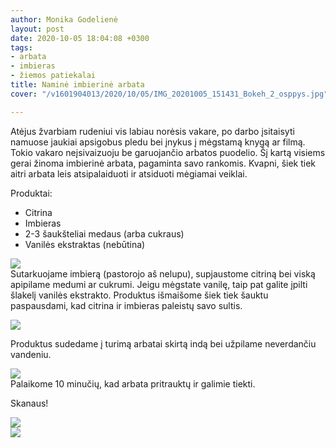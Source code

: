 ```yaml
---
author: Monika Godelienė
layout: post
date: 2020-10-05 18:04:08 +0300
tags:
- arbata
- imbieras
- žiemos patiekalai
title: Naminė imbierinė arbata
cover: "/v1601904013/2020/10/05/IMG_20201005_151431_Bokeh_2_osppys.jpg"

---
```

Atėjus žvarbiam rudeniui vis labiau norėsis vakare, po darbo įsitaisyti namuose jaukiai apsigobus pledu bei įnykus į mėgstamą knygą ar filmą. Tokio vakaro neįsivaizuoju be garuojančio arbatos puodelio. Šį kartą visiems gerai žinoma imbierinė arbata, pagaminta savo rankomis. Kvapni, šiek tiek aitri arbata leis atsipalaiduoti ir atsiduoti mėgiamai veiklai.

Produktai:

* Citrina
* Imbieras
* 2-3 šaukšteliai medaus (arba cukraus)
* Vanilės ekstraktas (nebūtina)

![](https://res.cloudinary.com/monikagod/image/upload/v1601904012/2020/10/05/IMG_20201005_145858_Bokeh_2_xzrdul.jpg)  
Sutarkuojame imbierą (pastorojo aš nelupu), supjaustome citriną bei viską apipilame medumi ar cukrumi. Jeigu mėgstate vanilę, taip pat galite įpilti šlakelį vanilės ekstrakto. Produktus išmaišome šiek tiek šauktu paspausdami, kad citrina ir imbieras paleistų savo sultis.

![](https://res.cloudinary.com/monikagod/image/upload/v1601904012/2020/10/05/IMG_20201005_150249_Bokeh_2_teqr2d.jpg)

Produktus sudedame į turimą arbatai skirtą indą bei užpilame neverdančiu vandeniu.

![](https://res.cloudinary.com/monikagod/image/upload/v1601904012/2020/10/05/IMG_20201005_150657_Bokeh_2_omxlrb.jpg)  
Palaikome 10 minučių, kad arbata pritrauktų ir galimie tiekti.

Skanaus!

![](https://res.cloudinary.com/monikagod/image/upload/v1601904013/2020/10/05/IMG_20201005_151231_Bokeh_2_rmxnea.jpg)  
![](https://res.cloudinary.com/monikagod/image/upload/v1601904013/2020/10/05/IMG_20201005_151431_Bokeh_2_osppys.jpg)